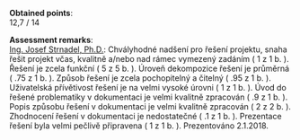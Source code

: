 **Obtained points**:<br>
12,7 / 14

**Assessment remarks**:<br>
[Ing. Josef Strnadel, Ph.D.](http://www.fit.vutbr.cz/%7Estrnadel/.cs): Chvályhodné nadšení pro řešení projektu, snaha řešit projekt včas, kvalitně a/nebo nad rámec vymezený zadáním ( 1 z  1 b. ). Řešení je zcela funkční ( 5 z  5 b. ). Úroveň dekompozice řešení je průměrná ( .75 z  1 b. ). Způsob řešení je zcela pochopitelný a čitelný ( .95 z  1 b. ). Uživatelská přívětivost řešení je na velmi vysoké úrovni ( 1 z  1 b. ). Úvod do řešené problematiky v dokumentaci je velmi kvalitně zpracován ( .9 z  1 b. ). Popis způsobu řešení v dokumentaci je velmi kvalitně zpracován ( 2 z  2 b. ). Zhodnocení řešení v dokumentaci je nedostatečné ( .1 z  1 b. ). Prezentace řešení byla velmi pečlivě připravena ( 1 z  1 b. ). Prezentováno 2.1.2018.
